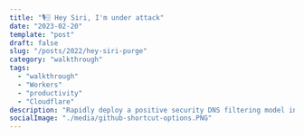 ```yaml
---
title: "🎙️🗄️ Hey Siri, I'm under attack"
date: "2023-02-20"
template: "post"
draft: false
slug: "/posts/2022/hey-siri-purge"
category: "walkthrough"
tags:
  - "walkthrough"
  - "Workers"
  - "productivity"
  - "Cloudflare"
description: "Rapidly deploy a positive security DNS filtering model in an emergency"
socialImage: "./media/github-shortcut-options.PNG"
---
```


